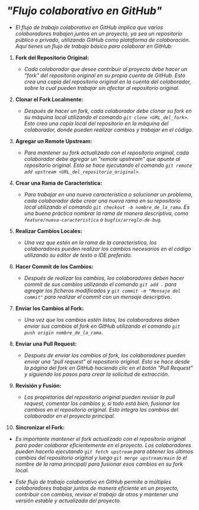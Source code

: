<!-- Autor: Daniel Benjamin Perez Morales -->
<!-- GitHub: https://github.com/DanielBenjaminPerezMoralesDev13 -->
<!-- GitLab: https://gitlab.com/DanielBenjaminPerezMoralesDev13 -->
<!-- Correo electrónico: danielperezdev@proton.me -->

# ***"Flujo colaborativo en GitHub"***

- *El flujo de trabajo colaborativo en GitHub implica que varios colaboradores trabajen juntos en un proyecto, ya sea un repositorio público o privado, utilizando GitHub como plataforma de colaboración. Aquí tienes un flujo de trabajo básico para colaborar en GitHub:*

1. **Fork del Repositorio Original:**

   - *Cada colaborador que desee contribuir al proyecto debe hacer un "fork" del repositorio original en su propia cuenta de GitHub. Esto crea una copia del repositorio original en la cuenta del colaborador, sobre la cual pueden trabajar sin afectar al repositorio original.*

2. **Clonar el Fork Localmente:**

   - *Después de hacer un fork, cada colaborador debe clonar su fork en su máquina local utilizando el comando `git clone <URL_del_fork>`. Esto crea una copia local del repositorio en la máquina del colaborador, donde pueden realizar cambios y trabajar en el código.*

3. **Agregar un Remote Upstream:**

   - *Para mantener su fork actualizado con el repositorio original, cada colaborador debe agregar un "remote upstream" que apunte al repositorio original. Esto se hace ejecutando el comando `git remote add upstream <URL_del_repositorio_original>`.*

4. **Crear una Rama de Característica:**

   - *Para trabajar en una nueva característica o solucionar un problema, cada colaborador debe crear una nueva rama en su repositorio local utilizando el comando `git checkout -b nombre_de_la_rama`. Es una buena práctica nombrar la rama de manera descriptiva, como `feature/nueva-caracteristica` o `bugfix/arreglo-de-bug`.*

5. **Realizar Cambios Locales:**

   - *Una vez que estén en la rama de la característica, los colaboradores pueden realizar los cambios necesarios en el código utilizando su editor de texto o IDE preferido.*

6. **Hacer Commit de los Cambios:**

   - *Después de realizar los cambios, los colaboradores deben hacer commit de sus cambios utilizando el comando `git add .` para agregar los ficheros modificados y `git commit -m "Mensaje del commit"` para realizar el commit con un mensaje descriptivo.*

7. **Enviar los Cambios al Fork:**

   - *Una vez que los cambios estén listos, los colaboradores deben enviar sus cambios al fork en GitHub utilizando el comando `git push origin nombre_de_la_rama`.*

8. **Enviar una Pull Request:**

   - *Después de enviar los cambios al fork, los colaboradores pueden enviar una "pull request" al repositorio original. Esto se hace desde la página del fork en GitHub haciendo clic en el botón "Pull Request" y siguiendo los pasos para crear la solicitud de extracción.*

9. **Revisión y Fusión:**

   - *Los propietarios del repositorio original pueden revisar la pull request, comentar los cambios y, si todo está bien, fusionar los cambios en el repositorio original. Esto integra los cambios del colaborador en el proyecto principal.*

10. **Sincronizar el Fork:**

- *Es importante mantener el fork actualizado con el repositorio original para poder colaborar eficientemente en el proyecto. Los colaboradores pueden hacerlo ejecutando `git fetch upstream` para obtener los últimos cambios del repositorio original y luego `git merge upstream/main` (o el nombre de la rama principal) para fusionar esos cambios en su fork local.*

- *Este flujo de trabajo colaborativo en GitHub permite a múltiples colaboradores trabajar juntos de manera eficiente en un proyecto, contribuir con cambios, revisar el trabajo de otros y mantener una versión estable y actualizada del proyecto.*
